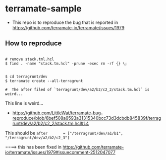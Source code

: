 # terramate-sample

- This repo is to reproduce the bug that is reported in https://github.com/terramate-io/terramate/issues/1979

## How to reproduce

```shell

# remove stack.tml.hcl
$ find . -name "stack.tm.hcl" -prune -exec rm -rf {} \;


$ cd terragrunt/dev
$ terramate create --all-terragrunt

#  The after filed of `terragrunt/dev/a2/b2/c2_2/stack.tm.hcl` is weird... 
```

This line is weird...
- https://github.com/LittleWat/terramate-bug-reproduce/blob/6bef508a6593a31315340bcc73d3dcbdb845839f/terragrunt/dev/a2/b2/c2_2/stack.tm.hcl#L4

This should be  ` after       = ["/terragrunt/dev/a1/b1", "/terragrunt/dev/a2/b2/c2_3"] `

====> this has been fixed in https://github.com/terramate-io/terramate/issues/1979#issuecomment-2512047077
